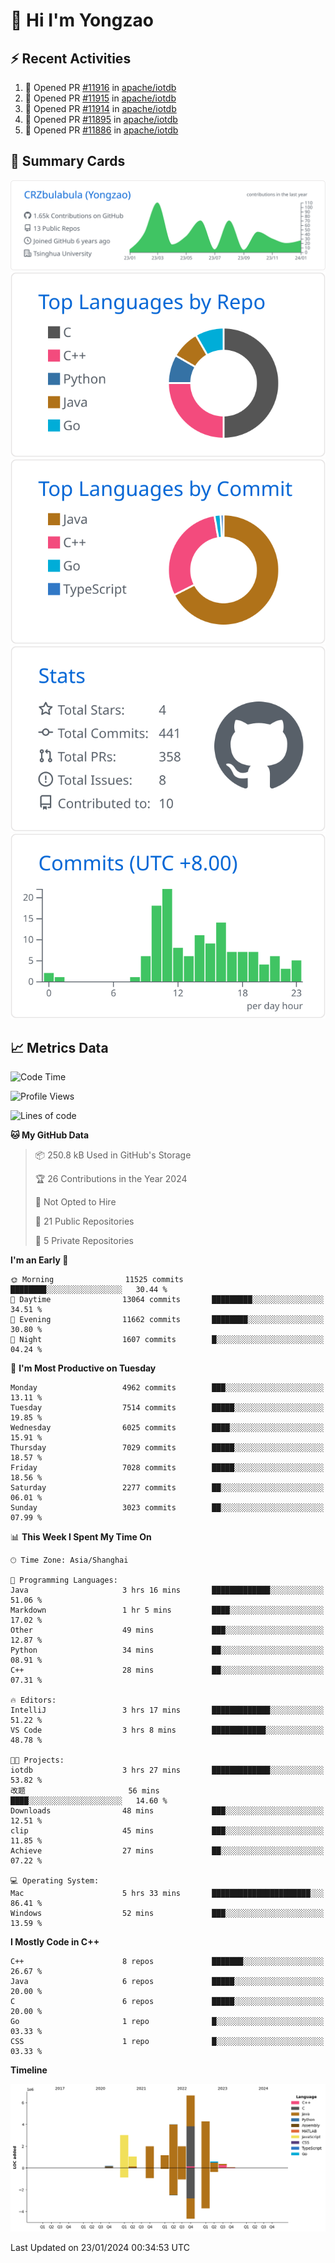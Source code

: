 # 👋 Hi I'm Yongzao

## ⚡ Recent Activities
<!--START_SECTION:activity-->
1. 💪 Opened PR [#11916](https://github.com/apache/iotdb/pull/11916) in [apache/iotdb](https://github.com/apache/iotdb)
2. 💪 Opened PR [#11915](https://github.com/apache/iotdb/pull/11915) in [apache/iotdb](https://github.com/apache/iotdb)
3. 💪 Opened PR [#11914](https://github.com/apache/iotdb/pull/11914) in [apache/iotdb](https://github.com/apache/iotdb)
4. 💪 Opened PR [#11895](https://github.com/apache/iotdb/pull/11895) in [apache/iotdb](https://github.com/apache/iotdb)
5. 💪 Opened PR [#11886](https://github.com/apache/iotdb/pull/11886) in [apache/iotdb](https://github.com/apache/iotdb)
<!--END_SECTION:activity-->

## 🎑 Summary Cards

[![](https://raw.githubusercontent.com/CRZbulabula/CRZbulabula/main/profile-summary-card-output/github/0-profile-details.svg)](https://github.com/vn7n24fzkq/github-profile-summary-cards)
[![](https://raw.githubusercontent.com/CRZbulabula/CRZbulabula/main/profile-summary-card-output/github/1-repos-per-language.svg)](https://github.com/vn7n24fzkq/github-profile-summary-cards) [![](https://raw.githubusercontent.com/CRZbulabula/CRZbulabula/main/profile-summary-card-output/github/2-most-commit-language.svg)](https://github.com/vn7n24fzkq/github-profile-summary-cards)
[![](https://raw.githubusercontent.com/CRZbulabula/CRZbulabula/main/profile-summary-card-output/github/3-stats.svg)](https://github.com/vn7n24fzkq/github-profile-summary-cards) [![](https://raw.githubusercontent.com/CRZbulabula/CRZbulabula/main/profile-summary-card-output/github/4-productive-time.svg)](https://github.com/vn7n24fzkq/github-profile-summary-cards)

## 📈 Metrics Data

<!--START_SECTION:waka-->
![Code Time](http://img.shields.io/badge/Code%20Time-548%20hrs%2049%20mins-blue)

![Profile Views](http://img.shields.io/badge/Profile%20Views-0-blue)

![Lines of code](https://img.shields.io/badge/From%20Hello%20World%20I%27ve%20Written-25.3%20million%20lines%20of%20code-blue)

**🐱 My GitHub Data** 

> 📦 250.8 kB Used in GitHub's Storage 
 > 
> 🏆 26 Contributions in the Year 2024
 > 
> 🚫 Not Opted to Hire
 > 
> 📜 21 Public Repositories 
 > 
> 🔑 5 Private Repositories 
 > 
**I'm an Early 🐤** 

```text
🌞 Morning                11525 commits       ████████░░░░░░░░░░░░░░░░░   30.44 % 
🌆 Daytime                13064 commits       █████████░░░░░░░░░░░░░░░░   34.51 % 
🌃 Evening                11662 commits       ████████░░░░░░░░░░░░░░░░░   30.80 % 
🌙 Night                  1607 commits        █░░░░░░░░░░░░░░░░░░░░░░░░   04.24 % 
```
📅 **I'm Most Productive on Tuesday** 

```text
Monday                   4962 commits        ███░░░░░░░░░░░░░░░░░░░░░░   13.11 % 
Tuesday                  7514 commits        █████░░░░░░░░░░░░░░░░░░░░   19.85 % 
Wednesday                6025 commits        ████░░░░░░░░░░░░░░░░░░░░░   15.91 % 
Thursday                 7029 commits        █████░░░░░░░░░░░░░░░░░░░░   18.57 % 
Friday                   7028 commits        █████░░░░░░░░░░░░░░░░░░░░   18.56 % 
Saturday                 2277 commits        ██░░░░░░░░░░░░░░░░░░░░░░░   06.01 % 
Sunday                   3023 commits        ██░░░░░░░░░░░░░░░░░░░░░░░   07.99 % 
```


📊 **This Week I Spent My Time On** 

```text
🕑︎ Time Zone: Asia/Shanghai

💬 Programming Languages: 
Java                     3 hrs 16 mins       █████████████░░░░░░░░░░░░   51.06 % 
Markdown                 1 hr 5 mins         ████░░░░░░░░░░░░░░░░░░░░░   17.02 % 
Other                    49 mins             ███░░░░░░░░░░░░░░░░░░░░░░   12.87 % 
Python                   34 mins             ██░░░░░░░░░░░░░░░░░░░░░░░   08.91 % 
C++                      28 mins             ██░░░░░░░░░░░░░░░░░░░░░░░   07.31 % 

🔥 Editors: 
IntelliJ                 3 hrs 17 mins       █████████████░░░░░░░░░░░░   51.22 % 
VS Code                  3 hrs 8 mins        ████████████░░░░░░░░░░░░░   48.78 % 

🐱‍💻 Projects: 
iotdb                    3 hrs 27 mins       █████████████░░░░░░░░░░░░   53.82 % 
改题                       56 mins             ████░░░░░░░░░░░░░░░░░░░░░   14.60 % 
Downloads                48 mins             ███░░░░░░░░░░░░░░░░░░░░░░   12.51 % 
clip                     45 mins             ███░░░░░░░░░░░░░░░░░░░░░░   11.85 % 
Achieve                  27 mins             ██░░░░░░░░░░░░░░░░░░░░░░░   07.22 % 

💻 Operating System: 
Mac                      5 hrs 33 mins       ██████████████████████░░░   86.41 % 
Windows                  52 mins             ███░░░░░░░░░░░░░░░░░░░░░░   13.59 % 
```

**I Mostly Code in C++** 

```text
C++                      8 repos             ███████░░░░░░░░░░░░░░░░░░   26.67 % 
Java                     6 repos             █████░░░░░░░░░░░░░░░░░░░░   20.00 % 
C                        6 repos             █████░░░░░░░░░░░░░░░░░░░░   20.00 % 
Go                       1 repo              █░░░░░░░░░░░░░░░░░░░░░░░░   03.33 % 
CSS                      1 repo              █░░░░░░░░░░░░░░░░░░░░░░░░   03.33 % 
```



**Timeline**

![Lines of Code chart](https://raw.githubusercontent.com/CRZbulabula/CRZbulabula/main/assets/bar_graph.png)


 Last Updated on 23/01/2024 00:34:53 UTC
<!--END_SECTION:waka-->

